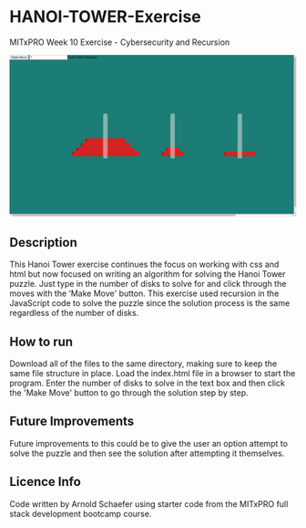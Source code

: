 # HANOI-TOWER-Exercise
MITxPRO Week 10 Exercise - Cybersecurity and Recursion

<img src="screenshotHanoiTower.png" width='600'/>

## Description
This Hanoi Tower exercise continues the focus on working with css and html but now focused on writing an algorithm for solving the Hanoi Tower puzzle. Just type in the number of disks to solve for and click through the moves with the ‘Make Move' button. This exercise used recursion in the JavaScript code to solve the puzzle since the solution process is the same regardless of the number of disks.

## How to run
Download all of the files to the same directory, making sure to keep the same file structure in place. Load the index.html file in a browser to start the program. Enter the number of disks to solve in the text box and then click the 'Make Move' button to go through the solution step by step.

## Future Improvements
Future improvements to this could be to give the user an option attempt to solve the puzzle and then see the solution after attempting it themselves.

## Licence Info
Code written by Arnold Schaefer using starter code from the MITxPRO full stack development bootcamp course.
